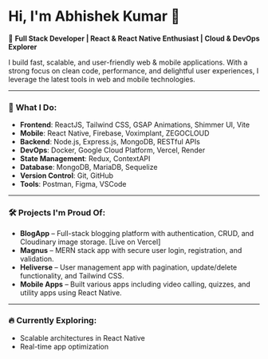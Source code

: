 # Hi, I'm Abhishek Kumar 👋

🚀 **Full Stack Developer | React & React Native Enthusiast | Cloud & DevOps Explorer**

I build fast, scalable, and user-friendly web & mobile applications. With a strong focus on clean code, performance, and delightful user experiences, I leverage the latest tools in web and mobile technologies.


---

### 🌟 **What I Do:**
- **Frontend**: ReactJS, Tailwind CSS, GSAP Animations, Shimmer UI, Vite
- **Mobile**: React Native, Firebase, Voximplant, ZEGOCLOUD
- **Backend**: Node.js, Express.js, MongoDB, RESTful APIs
- **DevOps**: Docker, Google Cloud Platform, Vercel, Render
- **State Management**: Redux, ContextAPI
- **Database**: MongoDB, MariaDB, Sequelize
- **Version Control**: Git, GitHub
- **Tools**: Postman, Figma, VSCode

---

### 🛠️ **Projects I'm Proud Of:**
- **BlogApp** – Full-stack blogging platform with authentication, CRUD, and Cloudinary image storage. [Live on Vercel]
- **Magnus** – MERN stack app with secure user login, registration, and validation.
- **Heliverse** – User management app with pagination, update/delete functionality, and Tailwind CSS.
- **Mobile Apps** – Built various apps including video calling, quizzes, and utility apps using React Native.


---

### 🔥 **Currently Exploring:**
- Scalable architectures in React Native
- Real-time app optimization
